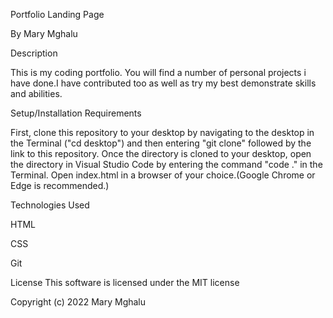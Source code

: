 Portfolio Landing Page

By Mary Mghalu

Description

This is my coding portfolio. You will find a number of personal projects i have done.I have contributed too as well as try my best demonstrate skills and abilities.

Setup/Installation Requirements

First, clone this repository to your desktop by navigating to the desktop in the Terminal ("cd desktop") and then entering "git clone" followed by the link to this repository.
Once the directory is cloned to your desktop, open the directory in Visual Studio Code by entering the command "code ." in the Terminal.
Open index.html in a browser of your choice.(Google Chrome or Edge is recommended.)


Technologies Used

HTML

CSS

Git

License
This software is licensed under the MIT license

Copyright (c) 2022 Mary Mghalu
